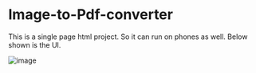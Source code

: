 # Image-to-Pdf-converter

This is a single page html project. So it can run on phones as well. 
Below shown is the UI.

![image](https://user-images.githubusercontent.com/20777854/46914922-06d49400-cfc2-11e8-8026-f94b8af443d7.png)
